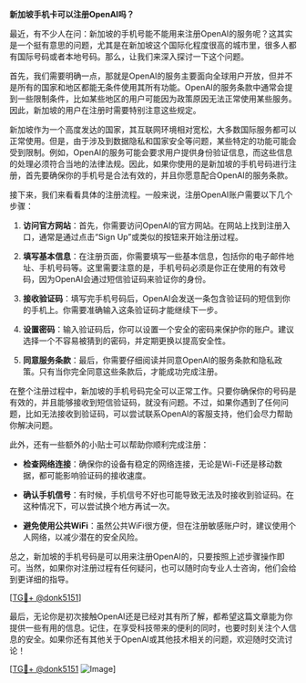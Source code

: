 **新加坡手机卡可以注册OpenAI吗？**

最近，有不少人在问：新加坡的手机号能不能用来注册OpenAI的服务呢？这其实是一个挺有意思的问题，尤其是在新加坡这个国际化程度很高的城市里，很多人都有国际号码或者本地号码。那么，让我们来深入探讨一下这个问题。

首先，我们需要明确一点，那就是OpenAI的服务主要面向全球用户开放，但并不是所有的国家和地区都能无条件使用其所有功能。OpenAI的服务条款中通常会提到一些限制条件，比如某些地区的用户可能因为政策原因无法正常使用某些服务。因此，新加坡的用户在注册时需要特别注意这些规定。

新加坡作为一个高度发达的国家，其互联网环境相对宽松，大多数国际服务都可以正常使用。但是，由于涉及到数据隐私和国家安全等问题，某些特定的功能可能会受到限制。例如，OpenAI的服务可能会要求用户提供身份验证信息，而这些信息的处理必须符合当地的法律法规。因此，如果你使用的是新加坡的手机号码进行注册，首先要确保你的手机号是合法有效的，并且你愿意配合OpenAI的服务条款。

接下来，我们来看看具体的注册流程。一般来说，注册OpenAI账户需要以下几个步骤：

1. **访问官方网站**：首先，你需要访问OpenAI的官方网站。在网站上找到注册入口，通常是通过点击“Sign Up”或类似的按钮来开始注册过程。
   
2. **填写基本信息**：在注册页面，你需要填写一些基本信息，包括你的电子邮件地址、手机号码等。这里需要注意的是，手机号码必须是你正在使用的有效号码，因为OpenAI会通过短信验证码来验证你的身份。

3. **接收验证码**：填写完手机号码后，OpenAI会发送一条包含验证码的短信到你的手机上。你需要准确输入这条验证码才能继续下一步。

4. **设置密码**：输入验证码后，你可以设置一个安全的密码来保护你的账户。建议选择一个不容易被猜到的密码，并定期更换以提高安全性。

5. **同意服务条款**：最后，你需要仔细阅读并同意OpenAI的服务条款和隐私政策。只有当你完全同意这些条款后，才能成功完成注册。

在整个注册过程中，新加坡的手机号码完全可以正常工作。只要你确保你的号码是有效的，并且能够接收到短信验证码，就没有问题。不过，如果你遇到了任何问题，比如无法接收到验证码，可以尝试联系OpenAI的客服支持，他们会尽力帮助你解决问题。

此外，还有一些额外的小贴士可以帮助你顺利完成注册：

- **检查网络连接**：确保你的设备有稳定的网络连接，无论是Wi-Fi还是移动数据，都可能影响验证码的接收速度。
  
- **确认手机信号**：有时候，手机信号不好也可能导致无法及时接收到验证码。在这种情况下，可以尝试换个地方再试一次。

- **避免使用公共WiFi**：虽然公共WiFi很方便，但在注册敏感账户时，建议使用个人网络，以减少潜在的安全风险。

总之，新加坡的手机号码是可以用来注册OpenAI的，只要按照上述步骤操作即可。当然，如果你对注册过程有任何疑问，也可以随时向专业人士咨询，他们会给到更详细的指导。

[[TG💪+ @donk5151](https://t.me/s/donk5151)]

最后，无论你是初次接触OpenAI还是已经对其有所了解，都希望这篇文章能为你提供一些有用的信息。记住，在享受科技带来的便利的同时，也要时刻关注个人信息的安全。如果你还有其他关于OpenAI或其他技术相关的问题，欢迎随时交流讨论！

[[TG💪+ @donk5151](https://t.me/s/donk5151) ![Image](https://i.postimg.cc/rwNCRYN7/Snipaste-2025-04-30-17-27-05.png)]